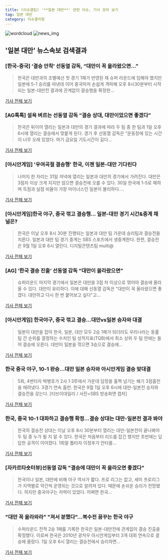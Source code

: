 ```yaml
---
title: (이슈클립) '**일본 대만**' 관련 이슈, 기사 모아 보기
tag: 일본 대만
category: 이슈클리핑
---
```

![wordcloud](https://s3.ap-northeast-2.amazonaws.com/lyrics101-wordcloud/2018-08-31-1535717813.png)
![news_img](https://user-images.githubusercontent.com/42597476/44507050-1206f400-a6e4-11e8-8d98-7ffbfebb353f.png)
## **'**일본 대만**'** 뉴스속보 검색결과
### [한국-중국] ‘결승 안착’ 선동열 감독, “대만이 꼭 올라왔으면…”

>한국은 대만과의 조별예선 첫 경기 1패가 반영된 채 슈퍼 라운드에 임해야 했지만 일본에 5-1 승리를 따낸데 이어 중국마저 손쉽게 격파해 오후 8시30분부터 시작되는 일본-대만전 결과에 관계없이 결승행을 확정한...

<a href="http://sports.hankooki.com/lpage/baseball/201808/sp2018083119473657360.htm" target="_blank">기사 전체 보기</a>

### [AG톡톡] 설욕 벼르는 선동열 감독 “결승 상대, 대만이었으면 좋겠다”

>한국은 뒤이어 열리는 일본과 대만의 경기 결과에 따라 두 팀 중 한 팀과 1일 오후 6시에 열리는 결승에서 맞붙게 된다. 경기 후 선동열 감독은 “운동장에 있는 시간이 너무 오래 있었다. 여기 금요일 기도시간이 길다...

<a href="http://sports.mk.co.kr/view.php?year=2018&no=550269" target="_blank">기사 전체 보기</a>

### [아시안게임] '우여곡절 결승행' 한국, 이젠 일본-대만 기다린다

>나머지 한 자리는 31일 저녁에 열리는 일본과 대만의 경기에서 가려진다. 대만은 3점차 이상 크게 지지만 않으면 결승전에 오를 수 있다. 30일 한국에 1-5로 패하며 득점과 실점 비율이 가장 마이너스인 일본이 불리하다....

<a href="http://www.spotvnews.co.kr/?mod=news&act=articleView&idxno=234217" target="_blank">기사 전체 보기</a>

### [아시안게임]한국 야구, 중국 꺾고 결승행… 일본-대만 경기 시간&중계 채널은?

>한국은 이날 오후 8시 30분 진행되는 일본과 대만 팀 가운데 승리팀과 결승전을 치른다. 일본과 대만 팀 경기 중계는 SBS 스포츠에서 생중계한다. 한편, 결승전은 9월 1일 오후 6시 열린다. 디지털콘텐츠팀 multi@

<a href="http://news20.busan.com/controller/newsController.jsp?newsId=20180831000208" target="_blank">기사 전체 보기</a>

### [AG] ‘한국 결승 진출’ 선동열 감독 “대만이 올라왔으면”

>슈퍼라운드 마지막 경기에서 일본은 대만을 3점 차 이상으로 꺾어야 결승에 올라올 수 있다. 대만이 유리하다. 이에 대해 선동열 감독은 "대만이 꼭 올라왔으면 좋겠다. 대만하고 다시 한 번 붙어보고 싶다"고...

<a href="http://sports.donga.com/3/all/20180831/91776363/1" target="_blank">기사 전체 보기</a>

### [아시안게임] 한국야구, 중국 꺾고 결승…대만vs일본 승자와 대결

>일본이 대만을 잡아 한국, 일본, 대만 모두 2승 1패가 되더라도 우리나라는 동률팀 간 순위를 결정하는 수치인 팀 성적지표(TQB)에서 최소 상위 두 팀 안에는 들어 결승에 오른다. 대만이 일본을 꺾으면 3승으로 결승에...

<a href="http://www.dt.co.kr/contents.html?article_no=2018083102109919040011&ref=naver" target="_blank">기사 전체 보기</a>

### 한국 중국 야구, 10-1 완승…대만 일본 승자와 아시안게임 결승 맞대결

>5회, 4번타자 박병호가 2사 1·3루에서 가운데 담장을 훌쩍 넘기는 쐐기 3점홈런을 때려냈다. 3경기 연속 홈런. 한국은 9월 1일 오후 6시에 대만-일본전 승자와 결승전을 갖는다. [티브이데일리 / 사진=SBS 방송화면 캡처]

<a href="http://tvdaily.asiae.co.kr/read.php3?aid=15357089701390795002" target="_blank">기사 전체 보기</a>

### 한국, 중국 10-1 대파하고 결승행 확정…결승 상대는 대만-일본전 결과 봐야

>한국의 결승전 상대는 이날 오후 8시 30분부터 열리는 대만-일본전이 끝나봐야 두 팀 중 누가 될 지 알 수 있다. 한국은 처음부터 리드를 잡긴 했지만 초반에는 답답한 공격이 이어졌다. 1회말 톱타자 이정후가 안타를...

<a href="http://www.mediapen.com/news/view/379886" target="_blank">기사 전체 보기</a>

### [자카르타숏터뷰]선동열 감독 "결승에 대만이 꼭 올라오면 좋겠다"

>한국이나 일본, 대만에 비해 야구 역사가 짧다. 프로 리그는 없고, 세미 프로리그가 지역별로 약간씩 운영되는 것으로 알려져 있다. 때문에 손쉬운 승리가 전망됐다. 하지만 중국야구는 저력이 있었다. 어쩌면 한국...

<a href="http://sports.chosun.com/news/ntype.htm?id=201808310100297050022894&servicedate=20180831" target="_blank">기사 전체 보기</a>

### "대만 꼭 올라와라" "져서 분했다"...복수전 꿈꾸는 한국 야구

>수퍼라운드 전적 2승 1패를 기록한 한국은 일본-대만전에 관계없이 결승 진출을 확정했다. 이로써 한국은 2010년 광저우 아시안게임부터 3개 대회 연속으로 결승에 올랐다. 1일 오후 6시 열리는 결승전에서 승리하면...

<a href="http://news.joins.com/article/olink/22524371" target="_blank">기사 전체 보기</a>


